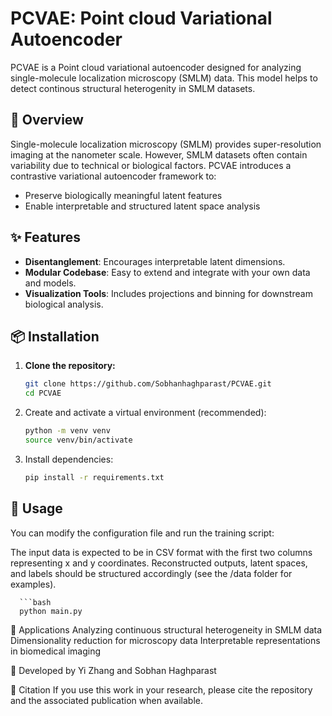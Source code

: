 # PCVAE: Point cloud Variational Autoencoder

PCVAE is a Point cloud variational autoencoder designed for analyzing single-molecule localization microscopy (SMLM) data. This model helps to detect continous structural heterogenity in SMLM datasets.

## 📌 Overview

Single-molecule localization microscopy (SMLM) provides super-resolution imaging at the nanometer scale. However, SMLM datasets often contain variability due to technical or biological factors. PCVAE introduces a contrastive variational autoencoder framework to:

- Preserve biologically meaningful latent features
- Enable interpretable and structured latent space analysis

## ✨ Features

- **Disentanglement**: Encourages interpretable latent dimensions.
- **Modular Codebase**: Easy to extend and integrate with your own data and models.
- **Visualization Tools**: Includes projections and binning for downstream biological analysis.

## 📦 Installation

1. **Clone the repository:**
   
   ```bash
   git clone https://github.com/Sobhanhaghparast/PCVAE.git
   cd PCVAE
   
2. Create and activate a virtual environment (recommended):

   ```bash
   python -m venv venv
   source venv/bin/activate

3. Install dependencies:

   ```bash
   pip install -r requirements.txt


## 🚀 Usage
You can modify the configuration file and run the training script:

The input data is expected to be in CSV format with the first two columns representing x and y coordinates. Reconstructed outputs, latent spaces, and labels should be structured accordingly (see the /data folder for examples).

      ```bash
      python main.py



🧠 Applications
Analyzing continuous structural heterogeneity in SMLM data Dimensionality reduction for microscopy data Interpretable representations in biomedical imaging

🔬 Developed by
Yi Zhang and Sobhan Haghparast

🧪 Citation
If you use this work in your research, please cite the repository and the associated publication when available.
